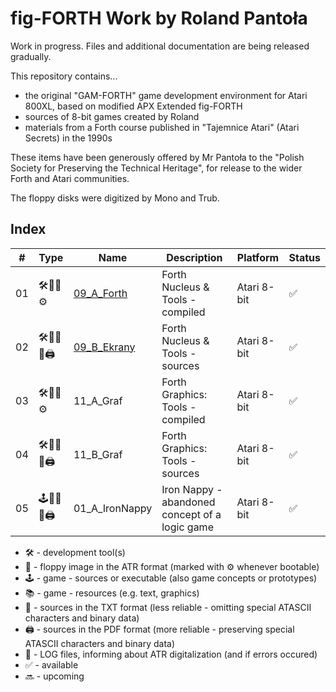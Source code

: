 # fig-FORTH Work by Roland Pantoła

Work in progress. Files and additional documentation are being released gradually.

This repository contains...
* the original "GAM-FORTH" game development environment for Atari 800XL, based on modified APX Extended fig-FORTH
* sources of 8-bit games created by Roland
* materials from a Forth course published in "Tajemnice Atari" (Atari Secrets) in the 1990s

These items have been generously offered by Mr Pantoła to the "Polish Society for Preserving the Technical Heritage", for release to the wider Forth and Atari communities.

The floppy disks were digitized by Mono and Trub.

## Index

| #  | Type  |  Name          | Description                                      | Platform    | Status |
| -- |------ | ----------     | -----------                                      | ----------- | ----   |
| 01 |🛠️💾📄⚙️  | [09_A_Forth](#09_a_forth)    | Forth Nucleus & Tools - compiled | Atari 8-bit | ✅ |
| 02 |🛠️💾📄📝🖨️| [09_B_Ekrany](#09_b_ekrany)  | Forth Nucleus & Tools - sources | Atari 8-bit | ✅ |
| 03 |🛠️💾📄⚙️  | 11_A_Graf      | Forth Graphics: Tools - compiled                    | Atari 8-bit | ✅ |
| 04 |🛠️💾📄📝🖨️| 11_B_Graf      | Forth Graphics: Tools - sources                  | Atari 8-bit | ✅ |
| 05 |🕹️💾📄📝🖨️| 01_A_IronNappy | Iron Nappy - abandoned concept of a logic game   | Atari 8-bit | ✅ |
<!--
| 06 |🛠️💾📄⚙️  | 42_A_GrafDos   | Forth Graphics: Conversion (RamBrandt-Forth-DOS)   | Atari 8-bit | ✅ |
| 07 |🛠️💾📄📝🖨️| 42_B_GrafDos   | Forth Graphics: Conversion (RamBrandt-Forth-DOS) | Atari 8-bit | ✅ |
| 08 |🕹️💾📄📝🖨️| (multiple)     | A. D. 2044                                       | Atari 8-bit | 🔜 |
| 09 |🕹️💾📄📝🖨️| (multiple)     | Klątwa (The Curse)                               | Atari 8-bit | 🔜 |
| 10 |🕹️💾📄📝🖨️| (multiple)     | Władcy Ciemności                                 | Atari 8-bit | 🔜 | -->

* 🛠️ - development tool(s)
* 💾 - floppy image in the ATR format (marked with ⚙️ whenever bootable)
* 🕹️ - game - sources or executable (also game concepts or prototypes)
* 📚 - game - resources (e.g. text, graphics) 
* 📝 - sources in the TXT format (less reliable - omitting special ATASCII characters and binary data)
* 🖨️ - sources in the PDF format (more reliable - preserving special ATASCII characters and binary data)
* 📄 - LOG files, informing about ATR digitalization (and if errors occured)
* ✅ - available
* 🔜 - upcoming
